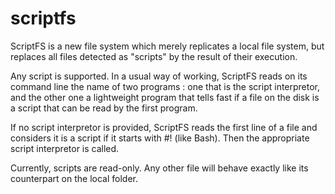 # scriptfs

ScriptFS is a new file system which merely replicates a local file system, but replaces all files detected as "scripts" by the result of their execution.

Any script is supported. In a usual way of working, ScriptFS reads on its command line the name of two programs : one that is the script interpretor, and the other one a lightweight program that tells fast if a file on the disk is a script that can be read by the first program.

If no script interpretor is provided, ScriptFS reads the first line of a file and considers it is a script if it starts with #! (like Bash). Then the appropriate script interpretor is called.

Currently, scripts are read-only. Any other file will behave exactly like its counterpart on the local folder.
